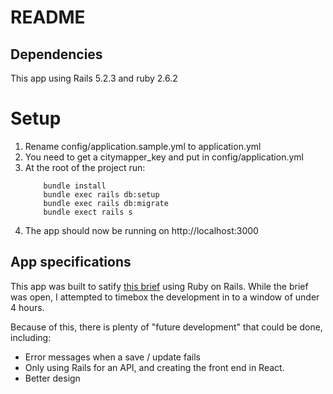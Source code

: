 # README

## Dependencies
This app using Rails 5.2.3 and ruby 2.6.2

# Setup
1. Rename config/application.sample.yml to application.yml
2. You need to get a citymapper_key and put in config/application.yml
3. At the root of the project run:
    ```
        bundle install
        bundle exec rails db:setup
        bundle exec rails db:migrate
        bundle exect rails s
    ```
4. The app should now be running on http://localhost:3000

## App specifications
This app was built to satify [this brief](https://github.com/jamespearson/timetravel-rails/blob/master/BRIEF.md) using Ruby on Rails. While the brief was open, I attempted to timebox the development in to a window of under 4 hours.

Because of this, there is plenty of "future development" that could be done, including:
* Error messages when a save / update fails
* Only using Rails for an API, and creating the front end in React.
* Better design
